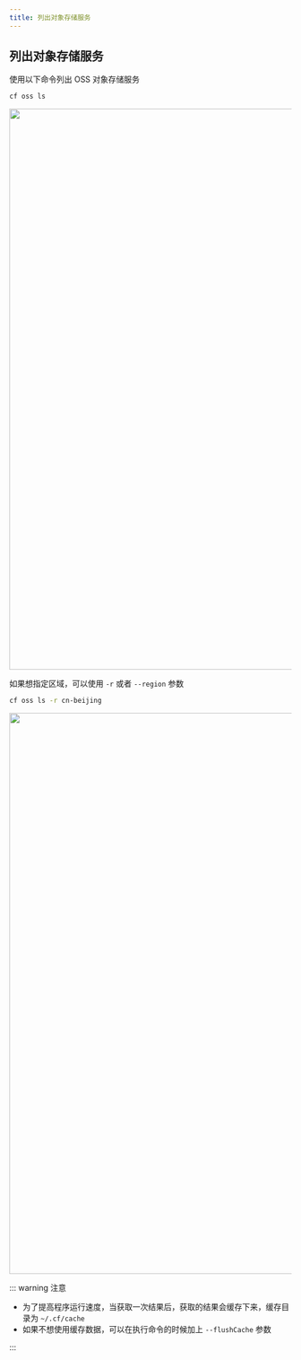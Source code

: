 ```yaml
---
title: 列出对象存储服务
---
```


## 列出对象存储服务

使用以下命令列出 OSS 对象存储服务

```bash
cf oss ls
```

   <img width="1000" src="/img/1656595120.png">

如果想指定区域，可以使用 `-r` 或者 `--region` 参数

```bash
cf oss ls -r cn-beijing
```

   <img width="1000" src="/img/1656598124.png">

::: warning 注意

* 为了提高程序运行速度，当获取一次结果后，获取的结果会缓存下来，缓存目录为 `~/.cf/cache`
* 如果不想使用缓存数据，可以在执行命令的时候加上 `--flushCache` 参数

::: 

<Vssue />

<script>
export default {
    mounted () {
      this.$page.lastUpdated = "2022年6月30日"
    }
  }
</script>